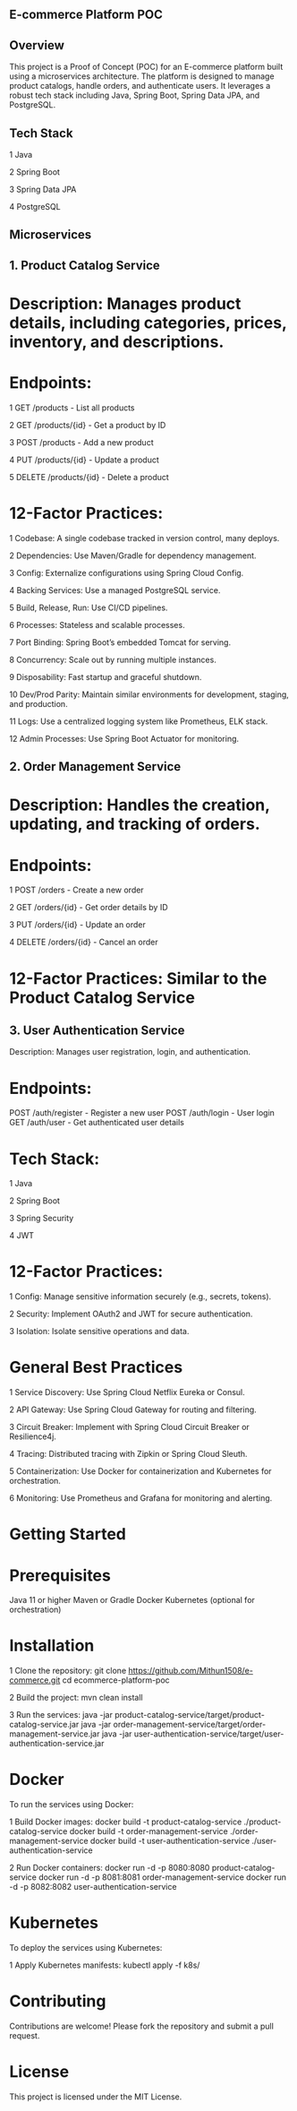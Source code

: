 ## E-commerce Platform POC
## Overview
This project is a Proof of Concept (POC) for an E-commerce platform built using a microservices architecture. The platform is designed to manage product catalogs, handle orders, and authenticate users. It leverages a robust tech stack including Java, Spring Boot, Spring Data JPA, and PostgreSQL.

## Tech Stack
1 Java

2 Spring Boot

3 Spring Data JPA

4 PostgreSQL

## Microservices

## 1. Product Catalog Service
# Description: Manages product details, including categories, prices, inventory, and descriptions.

# Endpoints:

1 GET /products - List all products

2 GET /products/{id} - Get a product by ID

3 POST /products - Add a new product

4 PUT /products/{id} - Update a product

5 DELETE /products/{id} - Delete a product

# 12-Factor Practices:

1 Codebase: A single codebase tracked in version control, many deploys.

2 Dependencies: Use Maven/Gradle for dependency management.

3 Config: Externalize configurations using Spring Cloud Config.

4 Backing Services: Use a managed PostgreSQL service.

5 Build, Release, Run: Use CI/CD pipelines.

6 Processes: Stateless and scalable processes.

7 Port Binding: Spring Boot’s embedded Tomcat for serving.

8 Concurrency: Scale out by running multiple instances.

9 Disposability: Fast startup and graceful shutdown.

10 Dev/Prod Parity: Maintain similar environments for development, staging, and production.

11 Logs: Use a centralized logging system like Prometheus, ELK stack.

12 Admin Processes: Use Spring Boot Actuator for monitoring.

## 2. Order Management Service
# Description: Handles the creation, updating, and tracking of orders.

# Endpoints:

1 POST /orders - Create a new order

2 GET /orders/{id} - Get order details by ID

3 PUT /orders/{id} - Update an order

4 DELETE /orders/{id} - Cancel an order
# 12-Factor Practices: Similar to the Product Catalog Service

## 3. User Authentication Service
Description: Manages user registration, login, and authentication.

# Endpoints:

POST /auth/register - Register a new user
POST /auth/login - User login
GET /auth/user - Get authenticated user details

# Tech Stack:

1 Java

2 Spring Boot

3 Spring Security

4 JWT

# 12-Factor Practices:

1 Config: Manage sensitive information securely (e.g., secrets, tokens).

2 Security: Implement OAuth2 and JWT for secure authentication.

3 Isolation: Isolate sensitive operations and data.

# General Best Practices
1 Service Discovery:  Use Spring Cloud Netflix Eureka or Consul.

2 API Gateway: Use Spring Cloud Gateway for routing and filtering.

3 Circuit Breaker: Implement with Spring Cloud Circuit Breaker or Resilience4j.

4 Tracing: Distributed tracing with Zipkin or Spring Cloud Sleuth.

5 Containerization: Use Docker for containerization and Kubernetes for orchestration.

6 Monitoring: Use Prometheus and Grafana for monitoring and alerting.

# Getting Started

# Prerequisites
Java 11 or higher
Maven or Gradle
Docker
Kubernetes (optional for orchestration)

# Installation
1 Clone the repository:
git clone https://github.com/Mithun1508/e-commerce.git
cd ecommerce-platform-poc

2 Build the project:
mvn clean install

3 Run the services:
java -jar product-catalog-service/target/product-catalog-service.jar
java -jar order-management-service/target/order-management-service.jar
java -jar user-authentication-service/target/user-authentication-service.jar

# Docker
To run the services using Docker:

1 Build Docker images:
docker build -t product-catalog-service ./product-catalog-service
docker build -t order-management-service ./order-management-service
docker build -t user-authentication-service ./user-authentication-service

2 Run Docker containers:
docker run -d -p 8080:8080 product-catalog-service
docker run -d -p 8081:8081 order-management-service
docker run -d -p 8082:8082 user-authentication-service

# Kubernetes
To deploy the services using Kubernetes:

1 Apply Kubernetes manifests:
kubectl apply -f k8s/

# Contributing
Contributions are welcome! Please fork the repository and submit a pull request.

# License
This project is licensed under the MIT License.
